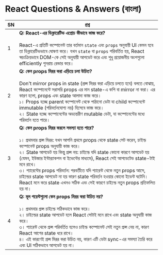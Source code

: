 # React Questions & Answers (বাংলা)

| SN | প্রশ্ন |
|----|--------|
| 1  | **Q: React-এর ডিক্লারেটিভ এপ্রোচ কীভাবে কাজ করে?** <br><br> React-এ প্রতিটি কম্পোনেন্ট তার বর্তমান `state` এবং `props` অনুযায়ী UI কেমন হবে তা ডিক্লারেটিভভাবে ঘোষণা করে। যখন `state` বা `props` পরিবর্তিত হয়, React স্বয়ংক্রিয়ভাবে DOM-কে সেই অনুযায়ী আপডেট করে এবং শুধু প্রয়োজনীয় অংশগুলো efficiently পুনরায় রেন্ডার করে। |
| 2  | **Q: কেন props মিরর করা এড়িয়ে চলা উচিত?** <br><br> Don't mirror props in state (প্রপ্স মিরর করা এড়িয়ে চলতে হবে) বলতে বোঝায়, React কম্পোনেন্টে সরাসরি props এর মান state-এ কপি বা mirror না করা। এর কারণ হলো, props এবং state আলাদা কাজ করে। <br> ১। Props হচ্ছে parent কম্পোনেন্ট থেকে পাঠানো ডেটা যা child কম্পোনেন্টে immutable (পরিবর্তনযোগ্য নয়) হিসেবে কাজ করে। <br> ২। State হচ্ছে কম্পোনেন্টের অভ্যন্তরীণ mutable ডেটা, যা কম্পোনেন্টের মধ্যে পরিবর্তন হতে পারে। |
| 3  | **Q: কেন props মিরর করলে সমস্যা হতে পারে?** <br><br> ১। প্রথমবার প্রপ্স মিরর: যখন আপনি প্রথমে props থেকে state সেট করেন, চাইল্ড কম্পোনেন্ট props অনুযায়ী কাজ করে। <br> ২। State আপডেট হয় কিন্তু প্রপ্স নয়: চাইল্ডে যদি state কোনো কারণে আপডেট হয় (যেমন, ইউজার ইন্টার‌্যাকশন বা ইভেন্টের মাধ্যমে), React সেই আপডেটেড state-টাই মনে রাখে। <br> ৩। প্যারেন্টের props পরিবর্তন: পরবর্তীতে যদি প্যারেন্ট থেকে নতুন props আসে, চাইল্ডের state আপডেট না হয় কারণ state পরিবর্তন হওয়ার কোনো ইভেন্ট ঘটেনি। React মনে করে state এখনও সঠিক এবং সেই কারণে চাইল্ডে নতুন props প্রতিফলিত হয় না। |
| 4  | **Q: মূল পয়েন্টগুলো কেন props মিরর করা উচিত নয়?** <br><br> ১। প্রথমবার প্রপ্স চাইল্ডে সঠিকভাবে কাজ করে। <br> ২। চাইল্ডের state আপডেট হলে React সেটাই মনে রাখে এবং state অনুযায়ী কাজ করে। <br> ৩। প্যারেন্ট থেকে প্রপ্স পরিবর্তিত হলেও চাইল্ড কম্পোনেন্ট সেই নতুন প্রপ্স নেয় না, কারণ React আগের state ধরে রাখে। <br> ৪। এই কারণেই প্রপ্স মিরর করা উচিত নয়, কারণ এটি ডেটা sync-এর সমস্যা তৈরি করে এবং UI সঠিকভাবে আপডেট হয় না। |
